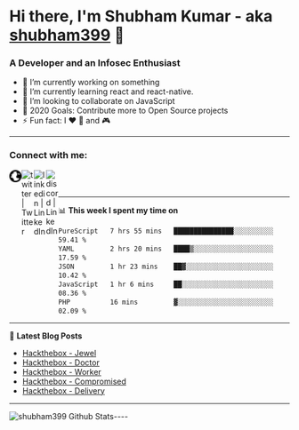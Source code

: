 # Hi there, I'm Shubham Kumar - aka [shubham399][website] 👋

### A Developer and an Infosec Enthusiast

- 🔭 I’m currently working on something
- 🌱 I’m currently learning react and react-native. 
- 👯 I’m looking to collaborate on JavaScript
- 🥅 2020 Goals: Contribute more to Open Source projects
- ⚡ Fun fact: I ❤️ 🐶 and 🎮


---
### Connect with me:

[<img align="left" alt="Website" width="22px" src="https://raw.githubusercontent.com/iconic/open-iconic/master/svg/globe.svg" />][website]
[<img align="left" alt="twitter | Twitter" width="22px" src="https://cdn.jsdelivr.net/npm/simple-icons@v3/icons/twitter.svg" />][twitter]
[<img align="left" alt="linkedin | LinkedIn" width="22px" src="https://cdn.jsdelivr.net/npm/simple-icons@v3/icons/linkedin.svg" />][linkedin]
[<img align="left" alt="discord | LinkedIn" width="22px" src="https://cdn.jsdelivr.net/npm/simple-icons@v3/icons/discord.svg" />][discord]


<br />
<br />

---
📊 **This week I spent my time on**
<!--START_SECTION:waka-->
```text
PureScript   7 hrs 55 mins   ███████████████░░░░░░░░░░   59.41 % 
YAML         2 hrs 20 mins   ████▒░░░░░░░░░░░░░░░░░░░░   17.59 % 
JSON         1 hr 23 mins    ██▓░░░░░░░░░░░░░░░░░░░░░░   10.42 % 
JavaScript   1 hr 6 mins     ██░░░░░░░░░░░░░░░░░░░░░░░   08.36 % 
PHP          16 mins         ▓░░░░░░░░░░░░░░░░░░░░░░░░   02.09 % 
```
<!--END_SECTION:waka-->

---
📕 **Latest Blog Posts**
<!-- BLOG-POST-LIST:START -->
- [Hackthebox - Jewel](https://f3v3r.in/htb/machines/retired/jewel/)
- [Hackthebox - Doctor](https://f3v3r.in/htb/machines/retired/doctor/)
- [Hackthebox - Worker](https://f3v3r.in/htb/machines/retired/worker/)
- [Hackthebox - Compromised](https://f3v3r.in/htb/machines/retired/compromised/)
- [Hackthebox - Delivery](https://f3v3r.in/htb/machines/active/delivery/)
<!-- BLOG-POST-LIST:END -->
---

<img align="left" alt="shubham399 Github Stats" src="https://github-readme-stats.vercel.app/api?username=shubham399&show_icons=true&hide_border=true&count_private=true" />
----

[website]:  https://shubhkumar.in/about/
[twitter]:  https://twitter.com/shubhkumar01/
[linkedin]: https://www.linkedin.com/in/shubham399/
[discord]:  https://discordapp.com/users/397613413301354497
